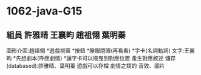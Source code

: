 # 1062-java-G15
組員 許雅晴 王襄畇 趙祖翎 葉明蓁
-
圖形介面:趙祖翎
*遊戲視窗
*按鈕
*睜眼閉眼(再看看)
*字卡(名詞動詞)
文字:王襄畇
*先想劇本(呼應劇情)
*讓字卡可以拖曳到對應位置
 產生對應敘述
儲存(databased):許雅晴、葉明蓁
遊戲可以存檔 劇情之類的
音效、圖片
<br>
